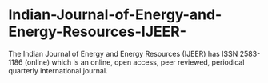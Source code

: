 # Indian-Journal-of-Energy-and-Energy-Resources-IJEER-
The Indian Journal of Energy and Energy Resources (IJEER) has ISSN 2583-1186 (online) which is an online, open access, peer reviewed, periodical quarterly international journal.
